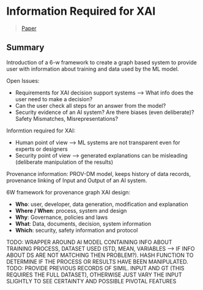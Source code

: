# Information Required for XAI

> [Paper](https://ieeexplore.ieee.org/abstract/document/9319010)

## Summary

Introduction of a 6-w framework to create a graph based system to provide user with information about training and data used by the ML model. 

Open Issues: 
- Requirements for XAI decision support systems --> What info does the user need to make a decision?
- Can the user check all steps for an answer from the model?
- Security evidence of an AI system? Are there biases (even deliberate)? Safety Mismatches, Misrepresentations?

Informtion required for XAI:
- Human point of view --> ML systems are not transparent even for experts or designers
- Security point of view --> generated explanations can be misleading (deliberate manipulation of the results)

Provenance information: PROV-DM model, keeps history of data records, provenance linking of Input and Output of an AI system.

6W framework for provenance graph XAI design: 
- **Who**: user, developer, data generation, modification and explanation
- **Where / When**: process, system and design
- **Why**: Governance, policies and laws
- **What**: Data, documents, decision, system information
- **Which**: security, safety information and protocol 

TODO: WRAPPER AROUND AI MODEL CONTAINING INFO ABOUT TRAINING PROCESS, DATASET USED (STD, MEAN, VARIABLES --> IF INFO ABOUT DS ARE NOT MATCHING THEN PROBLEM?). HASH FUNCTION TO DETERMINE IF THE PROCESS OR RESULTS HAVE BEEN MANIPULATED. 
TODO: PROVIDE PREVIOUS RECORDS OF SIMIL. INPUT AND GT (THIS REQUIRES THE FULL DATASET), OTHERWISE JUST VARY THE INPUT SLIGHTLY TO SEE CERTAINTY AND POSSIBLE PIVOTAL FEATURES